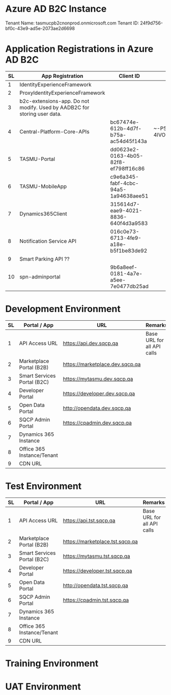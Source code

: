 # Azure AD B2C Instance
Tenant Name: tasmucpb2cnonprod.onmicrosoft.com
Tenant ID: 24f9d756-bf0c-43e9-ad5e-2073ae2d6698

# Application Registrations in Azure AD B2C

|SL| App Registration  | Client ID | Secret  |
|--|--|--|--|
| 1 | IdentityExperienceFramework | | |
| 2 | ProxyIdentityExperienceFramework|||
| 3 |b2c-extensions-app. Do not modify. Used by AADB2C for storing user data.|||
| 4 | Central-Platform-Core-APIs | bc67474e-612b-4d7f-b75a-ac54d45f143a | ~-P5-4IVO44Xvqau5.6XH0L~B9Vcgz473m |
| 5 | TASMU-Portal | dd0623e2-0163-4b05-82f8-ef798ff16c86 |  |
| 6 | TASMU-MobileApp | c9e6a345-fabf-4cbc-94a5-1a94638aee51 |  |
| 7 | Dynamics365Client | 315614d7-eae9-4021-8836-640f4d3a9583  |  |
| 8 | Notification Service API | 016c0e73-6713-4fe9-a18e-b5f1be83de92 | |
| 9 | Smart Parking API ?? | | |
|10 | spn-adminportal |9b6a8eef-0181-4a7e-a5ee-7e0477db25ad | |


# Development Environment
|SL| Portal / App | URL |  Remarks  |
|--|--|--|--|
| 1 | API Access URL  | https://api.dev.sqcp.qa | Base URL for all API calls  |
| 2 | Marketplace Portal (B2B)  | https://marketplace.dev.sqcp.qa  |  |
| 3 | Smart Services Portal (B2C)  | https://mytasmu.dev.sqcp.qa  |  |
| 4 | Developer Portal | https://developer.dev.sqcp.qa |  |
| 5 | Open Data Portal | http://opendata.dev.sqcp.qa |  |
| 6 | SQCP Admin Portal| https://cpadmin.dev.sqcp.qa | | |
| 7 | Dynamics 365 Instance| | | |
| 8 | Office 365 Instance/Tenant | | | |
| 9 | CDN URL | | | | |

# Test Environment

|SL| Portal / App | URL | Remarks  |
|--|--|--|--|
| 1 | API Access URL  | https://api.tst.sqcp.qa | Base URL for all API calls  |
| 2 | Marketplace Portal (B2B)  | https://marketplace.tst.sqcp.qa  |  |
| 3 | Smart Services Portal (B2C)  | https://mytasmu.tst.sqcp.qa  |  |
| 4 | Developer Portal | https://developer.tst.sqcp.qa |  |
| 5 | Open Data Portal | http://opendata.tst.sqcp.qa |  |
| 6 | SQCP Admin Portal| https://cpadmin.tst.sqcp.qa | | |
| 7 | Dynamics 365 Instance| | | |
| 8 | Office 365 Instance/Tenant | | | |
| 9 | CDN URL | | | | |

# Training Environment
# UAT Environment